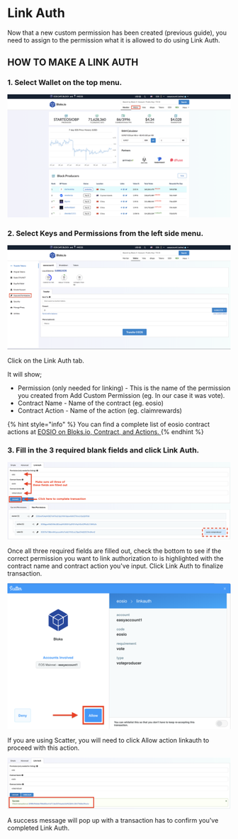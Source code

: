 # Link Auth

Now that a new custom permission has been created (previous guide), you need to assign to the permission what it is allowed to do using Link Auth.

## HOW TO MAKE A LINK AUTH

### 1. Select **Wallet** on the top menu.

![](<../../.gitbook/assets/image (206).png>)

### 2. Select Keys and Permissions from the left side menu.

![](<../../.gitbook/assets/image (60).png>)

Click on the Link Auth tab.

It will show;

* Permission (only needed for linking) - This is the name of the permission you created from Add Custom Permission (eg. In our case it was vote).&#x20;
* Contract Name - Name of the contract (eg. eosio)
* Contract Action - Name of the action (eg. claimrewards)

{% hint style="info" %}
You can find a complete list of eosio contract actions at [EOSIO on Bloks.io, Contract, and Actions. ](https://bloks.io/account/eosio?loadContract=true\&tab=Actions\&account=eosio\&scope=eosio\&limit=100)
{% endhint %}

### 3. Fill in the 3 required blank fields and click Link Auth.

![](<../../.gitbook/assets/image (10).png>)

Once all three required fields are filled out, check the bottom to see if the correct permission you want to link authorization to is highlighted with the contract name and contract action you've input. Click Link Auth to finalize transaction.&#x20;

![](<../../.gitbook/assets/image (17).png>)

If you are using Scatter, you will need to click Allow action linkauth to proceed with this action.

![](<../../.gitbook/assets/image (3).png>)

A success message will pop up with a transaction has to confirm you've completed Link Auth.

